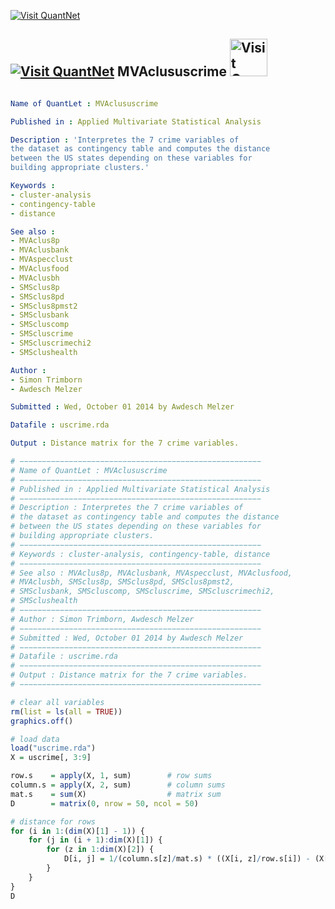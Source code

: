 
[<img src="https://github.com/QuantLet/Styleguide-and-Validation-procedure/blob/master/pictures/banner.png" alt="Visit QuantNet">](http://quantlet.de/index.php?p=info)

## [<img src="https://github.com/QuantLet/Styleguide-and-Validation-procedure/blob/master/pictures/qloqo.png" alt="Visit QuantNet">](http://quantlet.de/) **MVAclususcrime** [<img src="https://github.com/QuantLet/Styleguide-and-Validation-procedure/blob/master/pictures/QN2.png" width="60" alt="Visit QuantNet 2.0">](http://quantlet.de/d3/ia)

```yaml

Name of QuantLet : MVAclususcrime

Published in : Applied Multivariate Statistical Analysis

Description : 'Interpretes the 7 crime variables of
the dataset as contingency table and computes the distance
between the US states depending on these variables for
building appropriate clusters.'

Keywords :
- cluster-analysis
- contingency-table
- distance

See also :
- MVAclus8p
- MVAclusbank
- MVAspecclust
- MVAclusfood
- MVAclusbh
- SMSclus8p
- SMSclus8pd
- SMSclus8pmst2
- SMSclusbank
- SMScluscomp
- SMScluscrime
- SMScluscrimechi2
- SMSclushealth

Author :
- Simon Trimborn
- Awdesch Melzer

Submitted : Wed, October 01 2014 by Awdesch Melzer

Datafile : uscrime.rda

Output : Distance matrix for the 7 crime variables.
```


```r
# −−−−−−−−−−−−−−−−−−−−−−−−−−−−−−−−−−−−−−−−−−−−−−−−−−−−−−
# Name of QuantLet : MVAclususcrime
# −−−−−−−−−−−−−−−−−−−−−−−−−−−−−−−−−−−−−−−−−−−−−−−−−−−−−−
# Published in : Applied Multivariate Statistical Analysis
# −−−−−−−−−−−−−−−−−−−−−−−−−−−−−−−−−−−−−−−−−−−−−−−−−−−−−−
# Description : Interpretes the 7 crime variables of 
# the dataset as contingency table and computes the distance 
# between the US states depending on these variables for 
# building appropriate clusters.
# −−−−−−−−−−−−−−−−−−−−−−−−−−−−−−−−−−−−−−−−−−−−−−−−−−−−−−
# Keywords : cluster-analysis, contingency-table, distance
# −−−−−−−−−−−−−−−−−−−−−−−−−−−−−−−−−−−−−−−−−−−−−−−−−−−−−−
# See also : MVAclus8p, MVAclusbank, MVAspecclust, MVAclusfood, 
# MVAclusbh, SMSclus8p, SMSclus8pd, SMSclus8pmst2, 
# SMSclusbank, SMScluscomp, SMScluscrime, SMScluscrimechi2, 
# SMSclushealth
# −−−−−−−−−−−−−−−−−−−−−−−−−−−−−−−−−−−−−−−−−−−−−−−−−−−−−−
# Author : Simon Trimborn, Awdesch Melzer
# −−−−−−−−−−−−−−−−−−−−−−−−−−−−−−−−−−−−−−−−−−−−−−−−−−−−−−
# Submitted : Wed, October 01 2014 by Awdesch Melzer
# −−−−−−−−−−−−−−−−−−−−−−−−−−−−−−−−−−−−−−−−−−−−−−−−−−−−−−
# Datafile : uscrime.rda
# −−−−−−−−−−−−−−−−−−−−−−−−−−−−−−−−−−−−−−−−−−−−−−−−−−−−−−
# Output : Distance matrix for the 7 crime variables.
# −−−−−−−−−−−−−−−−−−−−−−−−−−−−−−−−−−−−−−−−−−−−−−−−−−−−−−

# clear all variables
rm(list = ls(all = TRUE))
graphics.off()

# load data
load("uscrime.rda")
X = uscrime[, 3:9]

row.s    = apply(X, 1, sum)        # row sums
column.s = apply(X, 2, sum)        # column sums
mat.s    = sum(X)                  # matrix sum
D        = matrix(0, nrow = 50, ncol = 50)

# distance for rows
for (i in 1:(dim(X)[1] - 1)) {
    for (j in (i + 1):dim(X)[1]) {
        for (z in 1:dim(X)[2]) {
            D[i, j] = 1/(column.s[z]/mat.s) * ((X[i, z]/row.s[i]) - (X[j, z]/row.s[j]))^2
        }
    }
}
D 

```
